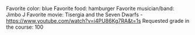 Favorite color: blue
Favorite food: hamburger
Favorite musician/band: Jimbo J
Favorite movie: Tisergia and the Seven Dwarfs - https://www.youtube.com/watch?v=i4PU86Kg7RA&t=1s
Requested grade in the course: 100
